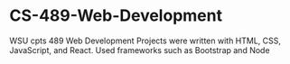 # CS-489-Web-Development
WSU cpts 489 Web Development
Projects were written with HTML, CSS, JavaScript, and React. 
Used frameworks such as Bootstrap and Node
